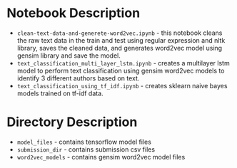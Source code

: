 # Notebook Description
- `clean-text-data-and-generete-word2vec.ipynb` - this notebook cleans the raw text data in the train and test using regular expression and nltk library, saves the cleaned data, and generates word2vec model using gensim library and save the model.
- `text_classification_multi_layer_lstm.ipynb` - creates a multilayer lstm model to perform text classification using gensim word2vec models to identify 3 different authors based on text.
- `text_classification_using_tf_idf.ipynb` - creates sklearn naive bayes models trained on tf-idf data.

# Directory Description
- `model_files` - contains tensorflow model files
- `submission_dir` - contains submission csv files
- `word2vec_models` - contains gensim word2vec model files

